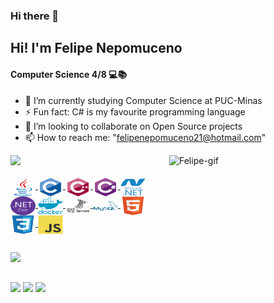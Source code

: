 ### Hi there 👋

<!--
**FelipeN21/FelipeN21** is a ✨ _special_ ✨ repository because its `README.md` (this file) appears on your GitHub profile.

Here are some ideas to get you started:

- 🔭 I’m currently working on ...
- 🌱 I’m currently learning ...
- 👯 I’m looking to collaborate on ...
- 🤔 I’m looking for help with ...
- 💬 Ask me about ...
- 📫 How to reach me: ...
- 😄 Pronouns: ...
- ⚡ Fun fact: ...
-->

## Hi! I'm Felipe Nepomuceno
#### Computer Science 4/8 💻📚

- 🔭 I’m currently studying Computer Science at PUC-Minas
- ⚡ Fun fact: C# is my favourite programming language
- 🤝 I’m looking to collaborate on Open Source projects
- 📫 How to reach me: "felipenepomuceno21@hotmail.com"

<div>
  <a href="https://github.com/FelipeN21">
  <img height="180em" src="https://github-readme-stats.vercel.app/api?username=FelipeN21&show_icons=true&theme=midnight-purple&include_all_commits=true&count_private=true"/>
   <img align="right" alt="Felipe-gif" height="181" width="250" src="https://cdn.discordapp.com/attachments/684903546906476556/876944133028212797/dsBuffer.bmp.png">
  
<!-- <img height="180em" src="https://github-readme-stats.vercel.app/api/top-langs/?username=FelipeN21&hide="/> -->
</div>

  
  <div style="display: inline_block"><br>
  <img align="center" alt="Felipe-lang1" height="30" width="40" src="https://github.com/devicons/devicon/blob/master/icons/java/java-original.svg">
  <img align="center" alt="Felipe-lang2" height="30" width="40" src="https://github.com/devicons/devicon/blob/master/icons/c/c-original.svg">
  <img align="center" alt="Felipe-lang3" height="30" width="40" src="https://github.com/devicons/devicon/blob/master/icons/cplusplus/cplusplus-original.svg">
  <img align="center" alt="Felipe-lang4" height="30" width="40" src="https://raw.githubusercontent.com/devicons/devicon/master/icons/csharp/csharp-original.svg">
<img align="center" alt="Felipe-lang8" height="30" width="40" src="https://github.com/devicons/devicon/blob/master/icons/dot-net/dot-net-plain-wordmark.svg"> 
    <img align="center" alt="Felipe-lang8" height="30" width="40" src="https://github.com/devicons/devicon/blob/master/icons/dotnetcore/dotnetcore-original.svg"> 
     <img align="center" alt="Felipe-lang8" height="30" width="40" src="https://github.com/devicons/devicon/blob/master/icons/docker/docker-plain-wordmark.svg"> 
    <img align="center" alt="Felipe-lang8" height="30" width="40" src="https://github.com/devicons/devicon/blob/master/icons/microsoftsqlserver/microsoftsqlserver-plain-wordmark.svg"> 
        <img align="center" alt="Felipe-lang8" height="30" width="40" src="https://github.com/devicons/devicon/blob/master/icons/mysql/mysql-plain-wordmark.svg"> 
    
  
  <img align="center" alt="Felipe-lang6" height="30" width="40" src="https://raw.githubusercontent.com/devicons/devicon/master/icons/html5/html5-original.svg">
  <img align="center" alt="Felipe-lang7" height="30" width="40" src="https://raw.githubusercontent.com/devicons/devicon/master/icons/css3/css3-original.svg">
  <img align="center" alt="Felipe-lang8" height="30" width="40" src="https://github.com/devicons/devicon/blob/master/icons/javascript/javascript-original.svg"> 
     
    
  </div>
  
  ##
  
  <div>
  <img height="320em" src="https://github-readme-stats.vercel.app/api/top-langs/?username=FelipeN21&langs_count=8&theme=midnight-purple"/>
  </div>
  
  
   ##
  
 <div> 
 <a href="https://dev.to/felipen21" target="_blank"><img src="https://img.shields.io/badge/dev.to-0A0A0A?style=for-the-badge&logo=dev.to&logoColor=white" target="_blank"></a>
  <a href = "mailto:felipenepomuceno21@hotmail.com"><img src="https://img.shields.io/badge/Microsoft_Outlook-0078D4?style=for-the-badge&logo=microsoft-outlook&logoColor=white" target="_blank"></a>
  <a href="https://www.linkedin.com/in/felipe-nepomuceno-coelho-57908a1b9/" target="_blank"><img src="https://img.shields.io/badge/-LinkedIn-%230077B5?style=for-the-badge&logo=linkedin&logoColor=white" target="_blank"></a>


</div>
